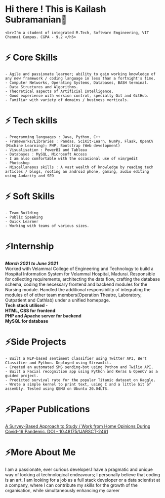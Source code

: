 # Hi there ! This is Kailash Subramanian👋 


    <br>I'm a student of integrated M.Tech, Software Engineering, VIT Chennai Campus. CGPA - 9.2 </h5>

# ⚡ Core Skills
    - Agile and passionate learner; ability to gain working knowledge of any new framework / coding language in less than a fortnight's time.
    - Computer Networks, Operating Systems, Databases, BASH terminal.
    - Data Structures and Algorithms.
    - Theoretical aspects of Artificial Intelligence.
    - Good experience with version control, specially Git and GitHub.
    - Familiar with variety of domains / business verticals. 
    
# ⚡ Tech skills
    - Programming languages : Java, Python, C++
    - Frameworks/Libraries : Pandas, SciKit-Learn, NumPy, Flask, OpenCV (Machine Learning); PHP, Bootstrap (Web development)
    - Visualisation : PowerBI and Tableau 
    - Databases : MySQL, Microsoft Access
    - I am also comfortable with the occasional use of vim/gedit
    - Photoshop 
    - Miscellaneous skills : A vast wealth of knowledge by reading tech articles / blogs, rooting an android phone, gaming, audio editing using Audacity and SEO

# ⚡ Soft Skills
    - Team Building 
    - Public Speaking
    - Quick Learner
    - Working with teams of various sizes.

# ⚡Internship

***March 2021 to June 2021*** <br> Worked with Velammal College of Engineering and Technology to build a Hospital Information System for Velammal Hospital, Madurai. Responsible for collecting requirements, architecting the data flow,  crafting the database schema, coding the necessary frontend and backend modules for the Nursing module. Handled the additional responsibility of integrating the modules of of other team members(Operation Theatre, Laboratory, Outpatient and Cathlab) under a unified homepage. <br><b>Tech stack utilised - <br>HTML, CSS for frontend<br>PHP and Apache server for backend<br>MySQL for database</b>

# ⚡Side Projects
 
    - Built a NLP-based sentiment classifier using Twitter API, Bert Classifier and Python. Deployed using Streamlit.
    - Created an automated SMS sending-bot using Python and Twilio API.
    - Built a Facial recognition app using Python and Keras & OpenCV as a guided project.
    - Predicted survival rate for the popular Titanic dataset on Kaggle.  
    - Wrote a simple kernel to print text, using C and a little bit of assembly. Tested using QEMU on Ubuntu 20.04LTS.
    

# ⚡Paper Publications

<a href="https://ijarsct.co.in/jani1.html">A Survey-Based Approach to Study / Work from Home Opinions During Covid-19 Pandemic. DOI - 10.48175/IJARSCT-2461 </a>

# ⚡More About Me

I am a passionate, ever curious developer.I have a pragmatic and unique way of looking at technological endeavours; I personally believe that coding is an art. I am looking for a job as a full stack developer or a data scientist at a company, where I can contribute my skills for the growth of the organisation, while simultaneously enhancing my career 
